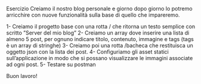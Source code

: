 Esercizio
Creiamo il nostro blog personale e giorno dopo giorno lo potremo arricchire con nuove funzionalità sulla base di quello che impareremo. 

1- Creiamo il progetto base con una rotta / che ritorna un testo semplice con scritto ”Server del mio blog”
2- Creiamo un array dove inserire una lista di almeno 5 post, per ognuno indicare titolo, contenuto, immagine e tags (tags è un array di stringhe)
3- Creiamo poi una rotta /bacheca che restituisca un oggetto json con la lista dei post.
4- Configuriamo gli asset statici sull’applicazione in modo che si possano visualizzare le immagini associate ad ogni post.
5- Testare su postman

Buon lavoro!